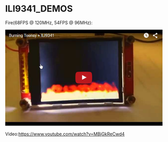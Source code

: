 # ILI9341_DEMOS

Fire(68FPS @ 120MHz, 54FPS @ 96MHz):

![fireplace](https://github.com/FrankBoesing/ILI9341_DEMOS/blob/master/img/fire.png)

Video:https://www.youtube.com/watch?v=MBjGkReCwd4
